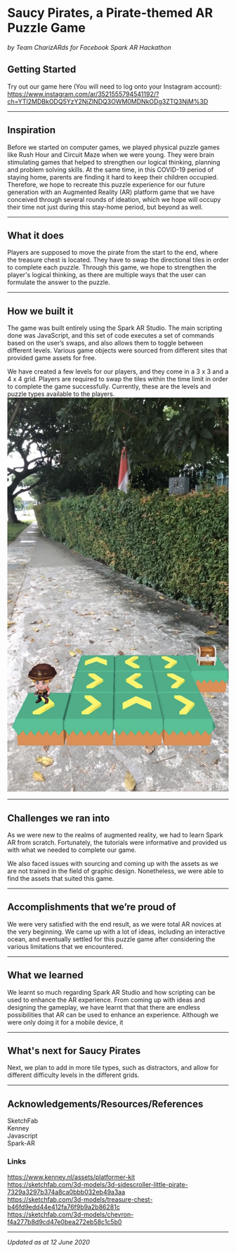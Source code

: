 # Saucy Pirates, a Pirate-themed AR Puzzle Game
*by Team CharizARds for Facebook Spark AR Hackathon*

## Getting Started
Try out our game here (You will need to log onto your Instagram account):
https://www.instagram.com/ar/3521555794541192/?ch=YTI2MDBkODQ5YzY2NjZlNDQ3OWM0MDNkODg3ZTQ3NjM%3D

---
## Inspiration
Before we started on computer games, we played physical puzzle games like Rush Hour and Circuit Maze when we were young. They were brain stimulating games that helped to strengthen our logical thinking, planning and problem solving skills. At the same time, in this COVID-19 period of staying home, parents are finding it hard to keep their children occupied. Therefore, we hope to recreate this puzzle experience for our future generation with an Augmented Reality (AR) platform game that we have conceived through several rounds of ideation, which we hope will occupy their time not just during this stay-home period, but beyond as well.

---
## What it does
Players are supposed to move the pirate from the start to the end, where the treasure chest is located. They have to swap the directional tiles in order to complete each puzzle. Through this game, we hope to strengthen the player's logical thinking, as there are multiple ways that the user can formulate the answer to the puzzle.

---
## How we built it
The game was built entirely using the Spark AR Studio. The main scripting done was JavaScript, and this set of code executes a set of commands based on the user’s swaps, and also allows them to toggle between different levels. Various game objects were sourced from different sites that provided game assets for free.

We have created a few levels for our players, and they come in a 3 x 3 and a 4 x 4 grid. Players are required to swap the tiles within the time limit in order to complete the game successfully. Currently, these are the levels and puzzle types available to the players.  
![Level1](img/Level1.png)

---
## Challenges we ran into
As we were new to the realms of augmented reality, we had to learn Spark AR from scratch. Fortunately, the tutorials were informative and provided us with what we needed to complete our game. 

We also faced issues with sourcing and coming up with the assets as we are not trained in the field of graphic design. Nonetheless, we were able to find the assets that suited this game.

---
## Accomplishments that we’re proud of
We were very satisfied with the end result, as we were total AR novices at the very beginning. We came up with a lot of ideas, including an interactive ocean, and eventually settled for this puzzle game after considering the various limitations that we encountered.

---
## What we learned
We learnt so much regarding Spark AR Studio and how scripting can be used to enhance the AR experience. From coming up with ideas and designing the gameplay, we have learnt that that there are endless possibilities that AR can be used to enhance an experience. Although we were only doing it for a mobile device, it 

---
## What's next for Saucy Pirates
Next, we plan to add in more tile types, such as distractors, and allow for different difficulty levels in the different grids.

---
## Acknowledgements/Resources/References
SketchFab  
Kenney  
Javascript  
Spark-AR  

### Links
https://www.kenney.nl/assets/platformer-kit  
https://sketchfab.com/3d-models/3d-sidescroller-little-pirate-7329a3297b374a8ca0bbb032eb49a3aa  
https://sketchfab.com/3d-models/treasure-chest-b46fd9edd44e412fa76f9b9a2b86281c  
https://sketchfab.com/3d-models/chevron-f4a277b8d9cd47e0bea272eb58c1c5b0  

---
*Updated as at 12 June 2020*
